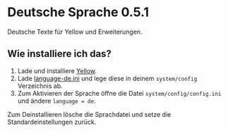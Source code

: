 Deutsche Sprache 0.5.1
======================
Deutsche Texte für Yellow und Erweiterungen.

Wie installiere ich das?
------------------------
1. Lade und installiere [Yellow](https://github.com/datenstrom/yellow/).  
2. Lade [language-de.ini](language-de.ini?raw=true) und lege diese in deinem `system/config` Verzeichnis ab.  
3. Zum Aktivieren der Sprache öffne die Datei `system/config/config.ini` und ändere `language = de`.

Zum Deinstallieren lösche die Sprachdatei und setze die Standardeinstellungen zurück.

